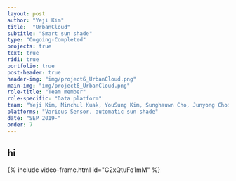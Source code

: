 ```yaml
---
layout: post
author: "Yeji Kim"
title:  "UrbanCloud"
subtitle: "Smart sun shade"
type: "Ongoing-Completed"
projects: true
text: true
ridi: true
portfolio: true
post-header: true
header-img: "img/project6_UrbanCloud.png"
main-img: "img/project6_UrbanCloud.png"
role-title: "Team member"
role-specific: "Data platform"
team: "Yeji Kim, Minchul Kuak, YouSung Kim, Sunghauwn Cho, Junyong Choi"
platforms: "Various Sensor, automatic sun shade"
date: "SEP 2019-"
order: 7
---
```


## hi


{% include video-frame.html id="C2xQtuFq1mM" %}  
